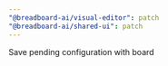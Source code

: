 ```yaml
---
"@breadboard-ai/visual-editor": patch
"@breadboard-ai/shared-ui": patch
---
```


Save pending configuration with board
